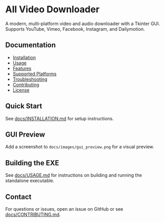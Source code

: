 # All Video Downloader

A modern, multi-platform video and audio downloader with a Tkinter GUI. Supports YouTube, Vimeo, Facebook, Instagram, and Dailymotion.

## Documentation

- [Installation](docs/INSTALLATION.md)
- [Usage](docs/USAGE.md)
- [Features](docs/FEATURES.md)
- [Supported Platforms](docs/SUPPORTED_PLATFORMS.md)
- [Troubleshooting](docs/TROUBLESHOOTING.md)
- [Contributing](docs/CONTRIBUTING.md)
- [License](docs/LICENSE.md)

## Quick Start

See [docs/INSTALLATION.md](docs/INSTALLATION.md) for setup instructions.

## GUI Preview

Add a screenshot to `docs/images/gui_preview.png` for a visual preview.

## Building the EXE

See [docs/USAGE.md](docs/USAGE.md) for instructions on building and running the standalone executable.

## Contact

For questions or issues, open an issue on GitHub or see [docs/CONTRIBUTING.md](docs/CONTRIBUTING.md).

